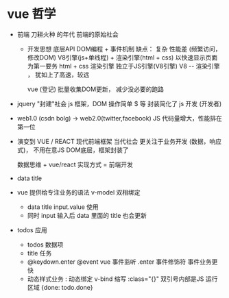 # vue 哲学

- 前端 刀耕火种 的年代   前端的原始社会
  - 开发思想
    底层API DOM编程 + 事件机制
    缺点： 复杂
    性能差 (频繁访问，修改DOM)
    V8引擎(js+单线程) + 渲染引擎(html + css)
    以快速显示页面为第一要务 html + css 渲染引擎 独立于JS引擎(V8引擎)
    V8 -- 渲染引擎 ， 犹如上了高速，较远

    vue (登记) 批量收集DOM更新， 减少没必要的跑路

- jquery  "封建"社会
  js 框架，DOM 操作简单
  $ 等 封装简化了 js 开发 (开发者)

- web1.0 (csdn bolg) -> web2.0(twitter,facebook)
  JS 代码量增大，性能排在第一位


- 演变到 VUE / REACT 现代前端框架   当代社会
  更关注于业务开发 (数据，响应式)， 不用在意JS DOM底层，框架封装了

  数据思维 + vue/react 实现方式  =  前端开发

- data title
- vue 提供给专注业务的语法 v-model 双相绑定
  - data title input.value  使用
  - 同时 input 输入后 data 里面的 title 也会更新

- todos 应用
  - todos 数据项
  - title  任务
  - @keydown.enter  @event vue 事件监听
    .enter 事件修饰符  事件业务更快
  - 动态样式业务
    : 动态绑定  v-bind  缩写
    :class="{}" 双引号内部是JS 运行区域
     {done: todo.done}